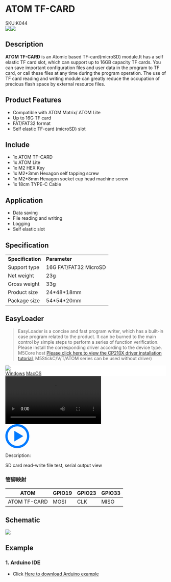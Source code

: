 # ATOM TF-CARD

<div class="badge badge-pill badge-primary product_sku_tag">SKU:K044</div>

<div class="product_pic"><img src="assets/img/product_pics/atom_base/atomicTF/atomictf_01.webp" ><img src="assets/img/product_pics/atom_base/atomicTF/atomictf_02.webp"></div>

## Description

**ATOM TF-CARD** is an Atomic based TF-card(microSD)  module.It has a self elastic TF card slot, which can support up to 16GB capacity TF cards. You can save important configuration files and user data in the program to TF card, or call these files at any time during the program operation. The use of TF card reading and writing module can greatly reduce the occupation of precious flash space by external resource files.

## Product Features

- Compatible with ATOM Matrix/ ATOM Lite
- Up to 16G TF card
- FAT/FAT32 format
- Self elastic TF-card (microSD)  slot

## Include

- 1x ATOM TF-CARD
- 1x ATOM Lite
- 1x M2 HEX Key
- 1x M2*3mm Hexagon self tapping screw
- 1x M2*8mm Hexagon socket cup head machine screw
- 1x 18cm TYPE-C Cable

## Application

- Data saving
- File reading and writing
- Logging
- Self elastic slot

## Specification

<table>
   <tr style="font-weight:bold">
      <td>Specification</td>
      <td>Parameter</td>
   </tr>
   <tr>
      <td>Support type</td>
      <td>16G FAT/FAT32 MicroSD</td>
   </tr>
   <tr>
      <td>Net weight</td>
      <td>23g</td>
   </tr>
   <tr>
      <td>Gross weight</td>
      <td>33g</td>
   </tr>
   <tr>
      <td>Product size</td>
      <td>24*48*18mm</td>
   </tr>
   <tr>
      <td>Package size</td>
      <td>54*54*20mm</td>
   </tr>
</table>

## EasyLoader

>EasyLoader is a concise and fast program writer, which has a built-in case program related to the product. It can be burned to the main control by simple steps to perform a series of function verification. Please install the corresponding driver according to the device type. M5Core host [Please click here to view the CP210X driver installation tutorial](en/arduino/arduino_development), M5StickC/V/T/ATOM series can be used without driver)

<div class="easyloader-box">
    <div style="background-color:white;">
        <div><img src="https://m5stack.oss-cn-shenzhen.aliyuncs.com/image/easyloader_intro.webp"></div>
        <div class="easyloader-btn">
            <a href="https://m5stack.oss-cn-shenzhen.aliyuncs.com/EasyLoader/Windows/ATOM_BASE/EasyLoader_Atomic_TF.exe">Windows</a>
            <a href="https://m5stack.oss-cn-shenzhen.aliyuncs.com/EasyLoader/MacOS/ATOM_BASE/EasyLoader_AtomicTF.dmg">MacOS</a>
            <!-- <a>Linux</a>
            <a>MacOS</a> -->
        </div>
    </div>
    <div>
        <video id="example_video" controls>
            <source src="https://m5stack.oss-cn-shenzhen.aliyuncs.com/video/Product_example_video/AtomBase/AtomicTF.mp4" type="video/mp4">
        </video>
        <div class="easyloader-mask">
        <a>
            <svg id="play-btn" t="1583228776634" class="icon" viewBox="0 0 1024 1024" version="1.1" xmlns="http://www.w3.org/2000/svg" p-id="4152" width="75" height="75"><path d="M512 0C229.216 0 0 229.216 0 512s229.216 512 512 512 512-229.216 512-512S794.784 0 512 0z m0 928C282.24 928 96 741.76 96 512S282.24 96 512 96s416 186.24 416 416-186.24 416-416 416zM384 288l384 224-384 224z" p-id="4153" fill="#007aff"></path></svg></a>
            <p>Description:</p>
            <p>SD card read-write file test, serial output view</p>
        </div>
    </div>
</div>

### 管脚映射

<table class="table-1">
      <thead>
         <th>ATOM</th>
         <th>GPIO19</th>
         <th>GPIO23</th>
         <th>GPIO33</th>
      </thead>
      <tbody>
         <tr>
            <td>ATOM TF-CARD</td>
            <td>MOSI</td>
            <td>CLK</td>
            <td>MISO</td>
         </tr>
    </tbody>
</table>

## Schematic

<img src="assets/img/product_pics/atom_base/atomicTF/atomicTF_sch.webp">

## Example

### 1. Arduino IDE

- Click [Here to download Arduino example](https://github.com/m5stack/M5-ProductExampleCodes/tree/master/AtomBase/AtomicTF)

<script>

   var purchase_link = '';

   anchor_search(purchase_link);
   scrollFunc();

</script>
